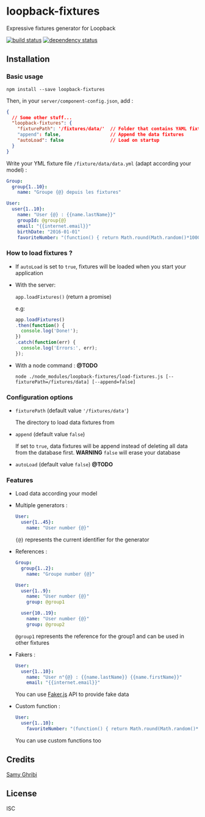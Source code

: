 # loopback-fixtures

Expressive fixtures generator for Loopback

[![build status](https://secure.travis-ci.org/sghribi/loopback-fixtures.svg)](http://travis-ci.org/sghribi/loopback-fixtures)
[![dependency status](https://david-dm.org/sghribi/loopback-fixtures.svg)](https://david-dm.org/sghribi/loopback-fixtures)

## Installation

### Basic usage

```
npm install --save loopback-fixtures
```

Then, in your `server/component-config.json`, add :

``` json
{
  // Some other stuff...
  "loopback-fixtures": {
    "fixturePath": '/fixtures/data/'  // Folder that contains YAML fixtures files
    "append": false,                  // Append the data fixtures
    "autoLoad": false                 // Load on startup
  }
}
```

Write your YML fixture file `/fixture/data/data.yml` (adapt according your model) :


``` yaml
Group:
  group{1..10}:
    name: "Groupe {@} depuis les fixtures"

User:
  user{1..10}:
    name: "User {@} : {{name.lastName}}"
    groupId: @group{@}
    email: "{{internet.email}}"
    birthDate: "2016-01-01"
    favoriteNumber: "(function() { return Math.round(Math.random()*1000);})()"
```

### How to load fixtures ?

 - If `autoLoad` is set to `true`, fixtures will be loaded when you start your application

 - With the server:

    `app.loadFixtures()` (return a promise)

    e.g:

    ``` js
    app.loadFixtures()
    .then(function() {
      console.log('Done!');
    })
    .catch(function(err) {
      console.log('Errors:', err);
    });
    ```

 - With a node command : **@TODO**

    ```
    node ./node_modules/loopback-fixtures/load-fixtures.js [--fixturePath=/fixtures/data] [--append=false]
    ```

### Configuration options

 - `fixturePath` (default value `'/fixtures/data'`)

    The directory to load data fixtures from

 - `append` (default value `false`)

    If set to `true`, data fixtures will be append instead of deleting all data from the database first.
    **WARNING** `false` will erase your database

 - `autoLoad` (default value `false`) **@TODO**


### Features

 - Load data according your model

 - Multiple generators :

    ``` yaml
    User:
      user{1..45}:
        name: "User number {@}"
    ```

    `{@}` represents the current identifier for the generator

 - References :

     ``` yaml
     Group:
       group{1..2}:
         name: "Groupe number {@}"

     User:
       user{1..9}:
         name: "User number {@}"
         group: @group1

       user{10..19}:
         name: "User number {@}"
         group: @group2
     ```

     `@group1` represents the reference for the group1 and can be used in other fixtures

 - Fakers :

    ``` yaml
    User:
      user{1..10}:
        name: "User n°{@} : {{name.lastName}} {{name.firstName}}"
        email: "{{internet.email}}"
    ```

    You can use [Faker.js](https://github.com/marak/faker.js) API to provide fake data

 - Custom function :

    ``` yaml
    User:
      user{1..10}:
        favoriteNumber: "(function() { return Math.round(Math.random()*1000);})()"
    ```

    You can use custom functions too



## Credits
[Samy Ghribi](https://github.com/sghribi)

## License

ISC

